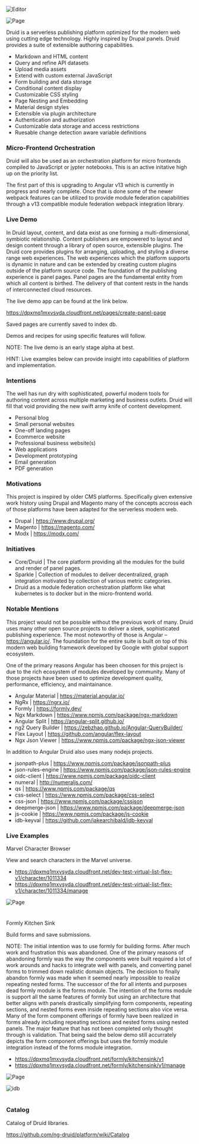 ![Editor](https://smeskey-github-prod.s3.amazonaws.com/projects/druid/github/druid_new_design_bw_v4.png)

![Page](https://smeskey-github-prod.s3.amazonaws.com/projects/druid/github/marvel-character-browser-v1.png)

Druid is a serverless publishing platform optimized for the modern web using cutting edge technology. Highly inspired by Drupal panels. Druid provides a suite of extensible authoring capabilities. 

* Markdown and HTML content
* Query and refine API datasets
* Upload media assets
* Extend with custom external JavaScript
* Form building and data storage 
* Conditional content display
* Customizable CSS styling
* Page Nesting and Embedding
* Material design styles
* Extensible via plugin architecture
* Authentication and authorization
* Customizable data storage and access restrictions
* Ruesable change detection aware variable definitions

### Micro-Frontend Orchestration

Druid will also be used as an orchestration platform for micro frontends compiled to JavaScript or jypter notebooks. This is an active initative high up on the priority list.

The first part of this is upgrading to Angular v13 which is currently in progress and nearly complete. Once that is done some of the newer webpack features can be utilized to provide module federation capabilities through a v13 compatible module federation webpack integration library.

### Live Demo

In Druid layout, content, and data exist as one forming a multi-dimensional, symbiotic relationship. Content publishers are empowered to layout and design content through a library of open source, extensible plugins. The Druid core provides plugins for arranging, uploading, and styling a diverse range web experiences. The web experiences which the platform supports is dynamic in nature and can be extended by creating custom plugins outside of the platform source code. The foundation of the publishing experience is panel pages. Panel pages are the fundamental entity from which all content is birthed. The delivery of that content rests in the hands of interconnected cloud resources.

The live demo app can be found at the link below.

https://dpxmq1mxvsyda.cloudfront.net/pages/create-panel-page

Saved pages are currently saved to index db.

Demos and recipes for using specific features will follow.

NOTE: The live demo is an early stage alpha at best.

HINT: Live examples below can provide insight into capabilities of platform and implementation.

### Intentions

The well has run dry with sophisticated, powerful modern tools for authoring content across multiple marketing and business outlets. Druid will fill that void providing the new swift army knife of content development.

* Personal blog
* Small personal websites
* One-off landing pages
* Ecommerce website
* Professional business website(s)
* Web applications
* Development prototyping
* Email generation
* PDF generation

### Motivations

This project is inspired by older CMS platforms. Specifically given extensive work history using Drupal and Magento many of the concepts accross each of those platforms have been adapted for the serverless modern web. 

* Drupal | https://www.drupal.org/
* Magento | https://magento.com/
* Modx | https://modx.com/

### Initiatives

* Core/Druid | The core platform providing all the modules for the build and render of panel pages.
* Sparkle | Collection of modules to deliver decentralized, graph integration motivated by collection of various metric categories.
* Druid as a module federation orchestration platform like what kubernetes is to docker but in the micro-frontend world.

### Notable Mentions

This project would not be possible without the previous work of many. Druid uses many other open source projects to deliver a sleek, sophisticated publishing experience. The most noteworthy of those is Angular – https://angular.io/. The foundation for the entire suite is built on top of this modern web building framework developed by Google with global support ecosystem.

One of the primary reasons Angular has been choosen for this project is due to the rich ecosystem of modules developed by community. Many of those projects have been used to optimize development quality, performance, efficiency, and maintainance.

* Angular Material | https://material.angular.io/
* NgRx | https://ngrx.io/
* Formly | https://formly.dev/
* Ngx Markdown | https://www.npmjs.com/package/ngx-markdown
* Angular Split | https://angular-split.github.io/
* ng2 Query Builder | https://zebzhao.github.io/Angular-QueryBuilder/
* Flex Layout | https://github.com/angular/flex-layout
* Ngx Json Viewer | https://www.npmjs.com/package/ngx-json-viewer

In addition to Angular Druid also uses many nodejs projects.

* jsonpath-plus | https://www.npmjs.com/package/jsonpath-plus
* json-rules-engine | https://www.npmjs.com/package/json-rules-engine
* oidc-client | https://www.npmjs.com/package/oidc-client
* numeral | http://numeraljs.com/
* qs | https://www.npmjs.com/package/qs
* css-select | https://www.npmjs.com/package/css-select
* css-json | https://www.npmjs.com/package/cssjson
* deepmerge-json | https://www.npmjs.com/package/deepmerge-json
* js-cookie | https://www.npmjs.com/package/js-cookie
* idb-keyval | https://github.com/jakearchibald/idb-keyval

### Live Examples

Marvel Character Browser

View and search characters in the Marvel universe.

* https://dpxmq1mxvsyda.cloudfront.net/dev-test-virtual-list-flex-v1/character/1011334
* https://dpxmq1mxvsyda.cloudfront.net/dev-test-virtual-list-flex-v1/character/1011334/manage

![Page](https://smeskey-github-prod.s3.amazonaws.com/projects/druid/github/marvel-character-browser-v1.png)

#

Formly Kitchen Sink

Build forms and save submissions.

NOTE: The initial intention was to use formly for building forms. After much work and frustration this was abandoned. One of the primary reasons of abandoning formly was the way the components were built required a lot of work arounds and hacks to integrate well with panels, and converting panel forms to trimmed down realistic domain objects. The decision to finally abandon formly was made when it seemed nearly impossible to realize repeating nested forms. The successor of the for all intents and purposes dead formly module is the forms module. The intention of the forms module is support all the same features of formly but using an architecture that better aligns with panels drastically simplifying form components, repeating sections, and nested forms even inside repeating sections also vice versa. Many of the form component offerings of formly have been realized in forms already including repeating sections and nested forms using nested panels. The major feature that has not been completed only thought through is validation. That being said the below demo still accurrately depicts the form component offerings but uses the formly module integration instead of the forms module integration.

* https://dpxmq1mxvsyda.cloudfront.net/formly/kitchensink/v1
* https://dpxmq1mxvsyda.cloudfront.net/formly/kitchensink/v1/manage

![Page](https://smeskey-github-prod.s3.amazonaws.com/projects/druid/github/demo_kitchen_sink_formly_v1.png)

![idb](https://smeskey-github-prod.s3.amazonaws.com/projects/druid/github/formly_kitchen_sink_v1_idb.png)

#

### Catalog

Catalog of Druid libraries.

https://github.com/ng-druid/platform/wiki/Catalog
